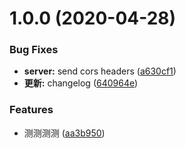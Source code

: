# 1.0.0 (2020-04-28)


### Bug Fixes

* **server:** send cors headers ([a630cf1](https://github.com/Linyccc/gitCommit-learn/commit/a630cf1))
* **更新:** changelog ([640964e](https://github.com/Linyccc/gitCommit-learn/commit/640964e))


### Features

* 测测测测 ([aa3b950](https://github.com/Linyccc/gitCommit-learn/commit/aa3b950))



